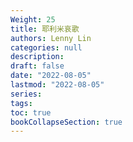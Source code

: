 ```yaml
---
Weight: 25
title: 耶利米哀歌
authors: Lenny Lin
categories: null
description: 
draft: false
date: "2022-08-05"
lastmod: "2022-08-05"
series:
tags: 
toc: true
bookCollapseSection: true
---
```







